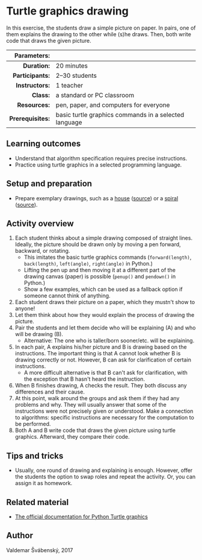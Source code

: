 # Turtle graphics drawing

In this exercise, the students draw a simple picture on paper. In pairs, one of them explains the drawing to the other while (s)he draws. Then, both write code that draws the given picture.

| Parameters:        |                            |
| -----------------: | :------------------------- |
| **Duration:**      | 20 minutes                 |
| **Participants:**  | 2–30 students              |
| **Instructors:**   | 1 teacher                  |
| **Class:**         | a standard or PC classroom |
| **Resources:**     | pen, paper, and computers for everyone                |
| **Prerequisites:** | basic turtle graphics commands in a selected language |

## Learning outcomes

* Understand that algorithm specification requires precise instructions.
* Practice using turtle graphics in a selected programming language.

## Setup and preparation

* Prepare exemplary drawings, such as a [house](examples/house.png) \([source](examples/house.py)\) or a [spiral](examples/spiral.png) \([source](examples/spiral.py)\).

## Activity overview

1. Each student thinks about a simple drawing composed of straight lines. Ideally, the picture should be drawn only by moving a pen forward, backward, or rotating.
	* This imitates the basic turtle graphics commands (`forward(length)`, `back(length)`, `left(angle)`, `right(angle)` in Python.)
	* Lifting the pen up and then moving it at a different part of the drawing canvas (paper) is possible (`penup()` and `pendown()` in Python.)
	* Show a few examples, which can be used as a fallback option if someone cannot think of anything.
2. Each student draws their picture on a paper, which they mustn't show to anyone!
3. Let them think about how they would explain the process of drawing the picture.
4. Pair the students and let them decide who will be explaining (A) and who will be drawing (B).
	* Alternative: The one who is taller/born sooner/etc. will be explaining.
5. In each pair, A explains his/her picture and B is drawing based on the instructions. The important thing is that A cannot look whether B is drawing correctly or not. However, B can ask for clarification of certain instructions.
	* A more difficult alternative is that B can't ask for clarification, with the exception that B hasn't heard the instruction.
6. When B finishes drawing, A checks the result. They both discuss any differences and their cause.
7. At this point, walk around the groups and ask them if they had any problems and why. They will usually answer that some of the instructions were not precisely given or understood. Make a connection to algorithms: specific instructions are necessary for the computation to be performed.
8. Both A and B write code that draws the given picture using turtle graphics. Afterward, they compare their code.

## Tips and tricks

* Usually, one round of drawing and explaining is enough. However, offer the students the option to swap roles and repeat the activity. Or, you can assign it as homework.

## Related material

* [The official documentation for Python Turtle graphics](https://docs.python.org/3/library/turtle.html)

## Author

Valdemar Švábenský, 2017
